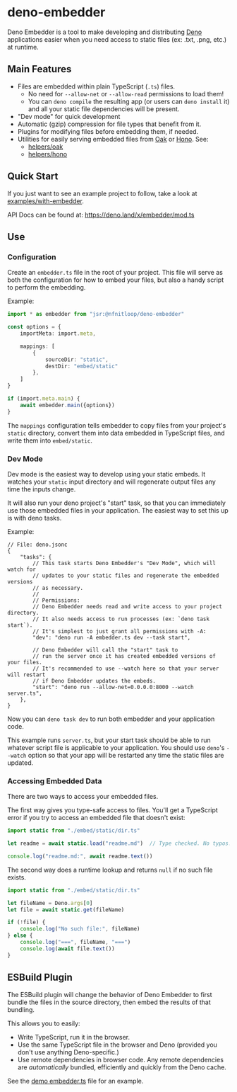deno-embedder
=============

Deno Embedder is a tool to make developing and distributing [Deno] applications
easier when you need access to static files (ex: .txt, .png, etc.) at runtime.

[Deno]: https://deno.land/

Main Features
-------------

 * Files are embedded within plain TypeScript (`.ts`) files.
   * No need for `--allow-net` or `--allow-read` permissions to load them!
   * You can `deno compile` the resulting app (or users can `deno install` it) 
     and all your static file dependencies will be present.
 * "Dev mode" for quick development
 * Automatic (gzip) compression for file types that benefit from it.
 * Plugins for modifying files before embedding them, if needed.
 * Utilities for easily serving embedded files from [Oak] or [Hono]. See:
   * [helpers/oak](https://jsr.io/@nfnitloop/deno-embedder/doc/helpers/oak/~)
   * [helpers/hono](https://jsr.io/@nfnitloop/deno-embedder/doc/helpers/hono/~)

[Oak]: https://github.com/oakserver/oak#readme
[Hono]: https://hono.dev

Quick Start
-----------

If you just want to see an example project to follow, take a look at
[examples/with-embedder](./examples/with-embedder/).

API Docs can be found at: <https://deno.land/x/embedder/mod.ts>


Use
---

### Configuration ###

Create an `embedder.ts` file in the root of your project. This file will serve
as both the configuration for how to embed your files, but also a handy script
to perform the embedding.

Example:

```ts
import * as embedder from "jsr:@nfnitloop/deno-embedder"

const options = {
    importMeta: import.meta,

    mappings: [
        {
            sourceDir: "static",
            destDir: "embed/static"
        },
    ]
}

if (import.meta.main) {
    await embedder.main({options})
}
```


The `mappings` configuration tells embedder to copy files from your project's
`static` directory, convert them into data embedded in TypeScript files, and 
write them into `embed/static`.

### Dev Mode ###

Dev mode is the easiest way to develop using your static embeds. It watches
your `static` input directory and will regenerate output files any time the 
inputs change.

It will also run your deno project's "start" task, so that you can immediately
use those embedded files in your application. The easiest way to set this up
is with deno tasks.

Example:

```jsonc
// File: deno.jsonc
{
    "tasks": {
        // This task starts Deno Embedder's "Dev Mode", which will watch for
        // updates to your static files and regenerate the embedded versions
        // as necessary.
        // 
        // Permissions:
        // Deno Embedder needs read and write access to your project directory.
        // It also needs access to run processes (ex: `deno task start`).
        // It's simplest to just grant all permissions with -A:
        "dev": "deno run -A embedder.ts dev --task start",

        // Deno Embedder will call the "start" task to
        // run the server once it has created embedded versions of your files.
        // It's recommended to use --watch here so that your server will restart
        // if Deno Embedder updates the embeds.
        "start": "deno run --allow-net=0.0.0.0:8000 --watch server.ts",
    },
}
```

Now you can `deno task dev` to run both embedder and your application code.

This example runs `server.ts`, but your start task should be able to run
whatever script file is applicable to your application. You should use 
`deno`'s `--watch` option so that your app will be restarted any time the
static files are updated.

### Accessing Embedded Data ###

There are two ways to access your embedded files.

The first way gives you type-safe access to files. You'll get a TypeScript
error if you try to access an embedded file that doesn't exist:

```ts
import static from "./embed/static/dir.ts"

let readme = await static.load("readme.md")  // Type checked. No typos! :) 

console.log("readme.md:", await readme.text())
```

The second way does a runtime lookup and returns `null` if no such file exists.

```ts
import static from "./embed/static/dir.ts"

let fileName = Deno.args[0]
let file = await static.get(fileName)

if (!file) {
    console.log("No such file:", fileName)
} else {
    console.log("===", fileName, "===")
    console.log(await file.text())
}
```

ESBuild Plugin
--------------

The ESBuild plugin will change the behavior of Deno Embedder to first bundle
the files in the source directory, then embed the results of that bundling.

This allows you to easily:
 * Write TypeScript, run it in the browser.
 * Use the same TypeScript file in the browser and Deno 
   (provided you don't use anything Deno-specific.)
 * Use remote dependencies in browser code.
   Any remote dependencies are *automatically* bundled, efficiently
   and quickly from the Deno cache.

See the [demo embedder.ts] file for an example.

[demo embedder.ts]: ./examples/with-embedder/embedder.ts

